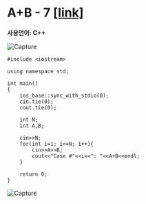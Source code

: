 # A+B - 7 [[link]](https://www.acmicpc.net/problem/11021)
**사용언어: C++**

![Capture](https://user-images.githubusercontent.com/38516906/65825445-feae4c80-e244-11e9-8b89-29d485c95eaa.PNG)

```
#include <iostream>

using namespace std;

int main()
{
    ios_base::sync_with_stdio(0);
    cin.tie(0);
    cout.tie(0);
    
    int N;
    int A,B;
    
    cin>>N;
    for(int i=1; i<=N; i++){
        cin>>A>>B;
        cout<<"Case #"<<i<<": "<<A+B<<endl;
    }
        
    return 0;
}
```
![Capture](https://user-images.githubusercontent.com/38516906/65825433-dcb4ca00-e244-11e9-8e82-a70d29dfd3f4.PNG)
